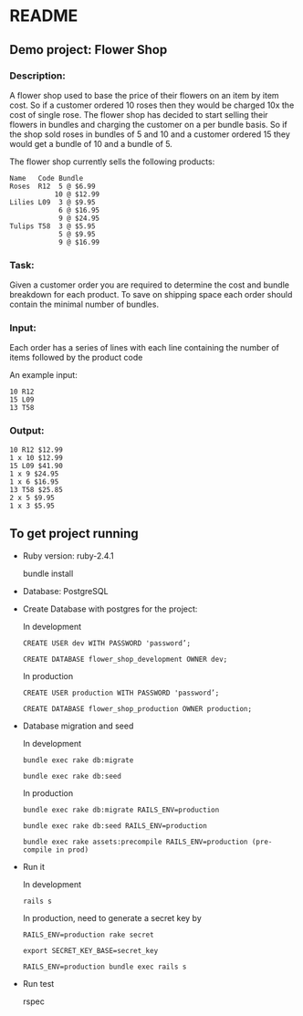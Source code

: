 # README

## Demo project: Flower Shop

### Description:

A flower shop used to base the price of their flowers on an item by item cost. So if a
customer ordered 10 roses then they would be charged 10x the cost of single rose. The
flower shop has decided to start selling their flowers in bundles and charging the customer
on a per bundle basis. So if the shop sold roses in bundles of 5 and 10 and a customer
ordered 15 they would get a bundle of 10 and a bundle of 5.

The flower shop currently sells the following products:

```
Name   Code Bundle
Roses  R12  5 @ $6.99
           10 @ $12.99
Lilies L09  3 @ $9.95
            6 @ $16.95
            9 @ $24.95
Tulips T58  3 @ $5.95
            5 @ $9.95
            9 @ $16.99
```

### Task:

Given a customer order you are required to determine the cost and bundle breakdown for
each product. To save on shipping space each order should contain the minimal number
of bundles.

### Input:

Each order has a series of lines with each line containing the number of items followed by
the product code

An example input:
```
10 R12
15 L09
13 T58
```

### Output:

```
10 R12 $12.99
1 x 10 $12.99
15 L09 $41.90
1 x 9 $24.95
1 x 6 $16.95
13 T58 $25.85
2 x 5 $9.95
1 x 3 $5.95
```

## To get project running

* Ruby version: ruby-2.4.1

    bundle install

* Database: PostgreSQL

* Create Database with postgres for the project:

  In development 

      CREATE USER dev WITH PASSWORD 'password’;

      CREATE DATABASE flower_shop_development OWNER dev;

  In production

      CREATE USER production WITH PASSWORD 'password’;

      CREATE DATABASE flower_shop_production OWNER production;

* Database migration and seed

  In development

      bundle exec rake db:migrate

      bundle exec rake db:seed

  In production

      bundle exec rake db:migrate RAILS_ENV=production

      bundle exec rake db:seed RAILS_ENV=production

      bundle exec rake assets:precompile RAILS_ENV=production (pre-compile in prod)

* Run it

  In development

      rails s

  In production, need to generate a secret key by

      RAILS_ENV=production rake secret

      export SECRET_KEY_BASE=secret_key

      RAILS_ENV=production bundle exec rails s

* Run test

    rspec